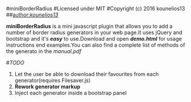 #miniBorderRadius
#Licensed under MIT
#Copyright (c) 2016 kounelios13
##[author:_kounelios13_](http://kounelios13.github.io/mini-border-radius)

**miniBorderRadius** is a mini javascript plugin that allows you to add a number of border radius generators in your web page.It uses jQuery and bootstrap and it's **_easy_** to use.Download and open **_demo.html_** for usage instructions end examples.You can also find a complete list of methods of the generato in the _manual.pdf_

#_TODO_
1. Let the user be able to download their favourites from each generator(requires Filesaver.js)
2. **Rework generator markup**
3. Inject each generator inside a bootstrap panel

